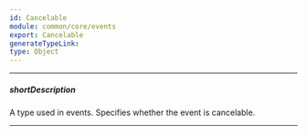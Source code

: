 ```yaml
---
id: Cancelable
module: common/core/events
export: Cancelable
generateTypeLink: 
type: Object
---
```

---
##### shortDescription
A type used in events. Specifies whether the event is cancelable.

---
<!-- Description goes here -->